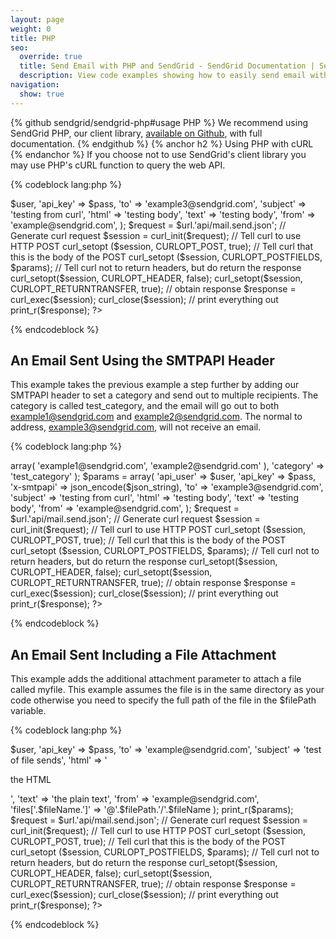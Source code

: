 ```yaml
---
layout: page
weight: 0
title: PHP
seo:
  override: true
  title: Send Email with PHP and SendGrid - SendGrid Documentation | SendGrid
  description: View code examples showing how to easily send email with PHP using cURL and SendGrid. Further explore SendGrid's email sending PHP library.
navigation:
  show: true
---
```

{% github sendgrid/sendgrid-php\#usage PHP %} We recommend using SendGrid PHP, our client library, [available on Github](https://github.com/sendgrid/sendgrid-php), with full documentation. {% endgithub %} 
{% anchor h2 %}
Using PHP with cURL 
{% endanchor %}
If you choose not to use SendGrid's client library you may use PHP's cURL function to query the web API. 

{% codeblock lang:php %}
<?php

$url = 'https://api.sendgrid.com/';
$user = 'USERNAME';
$pass = 'PASSWORD'; 
 
$params = array(
    'api_user'  => $user,
    'api_key'   => $pass,
    'to'        => 'example3@sendgrid.com',
    'subject'   => 'testing from curl',
    'html'      => 'testing body',
    'text'      => 'testing body',
    'from'      => 'example@sendgrid.com',
  );
 
 
$request =  $url.'api/mail.send.json';
 
// Generate curl request
$session = curl_init($request);
// Tell curl to use HTTP POST
curl_setopt ($session, CURLOPT_POST, true);
// Tell curl that this is the body of the POST
curl_setopt ($session, CURLOPT_POSTFIELDS, $params);
// Tell curl not to return headers, but do return the response
curl_setopt($session, CURLOPT_HEADER, false);
curl_setopt($session, CURLOPT_RETURNTRANSFER, true);
 
// obtain response
$response = curl_exec($session);
curl_close($session);
 
// print everything out
print_r($response);

?>
{% endcodeblock %}



## An Email Sent Using the SMTPAPI Header

This example takes the previous example a step further by adding our SMTPAPI header to set a category and send out to multiple recipients. The category is called test_category, and the email will go out to both example1@sendgrid.com and example2@sendgrid.com. The normal to address, example3@sendgrid.com, will not receive an email.



{% codeblock lang:php %}
<?php

$url = 'https://api.sendgrid.com/';
$user = 'USERNAME';
$pass = 'PASSWORD';
 
$json_string = array(
 
  'to' => array(
    'example1@sendgrid.com', 'example2@sendgrid.com'
  ),
  'category' => 'test_category'
);
 
 
$params = array(
    'api_user'  => $user,
    'api_key'   => $pass,
    'x-smtpapi' => json_encode($json_string),
    'to'        => 'example3@sendgrid.com',
    'subject'   => 'testing from curl',
    'html'      => 'testing body',
    'text'      => 'testing body',
    'from'      => 'example@sendgrid.com',
  );
 
 
$request =  $url.'api/mail.send.json';
 
// Generate curl request
$session = curl_init($request);
// Tell curl to use HTTP POST
curl_setopt ($session, CURLOPT_POST, true);
// Tell curl that this is the body of the POST
curl_setopt ($session, CURLOPT_POSTFIELDS, $params);
// Tell curl not to return headers, but do return the response
curl_setopt($session, CURLOPT_HEADER, false);
curl_setopt($session, CURLOPT_RETURNTRANSFER, true);
 
// obtain response
$response = curl_exec($session);
curl_close($session);
 
// print everything out
print_r($response);

?>
{% endcodeblock %}



## An Email Sent Including a File Attachment

This example adds the additional attachment parameter to attach a file called myfile. This example assumes the file is in the same directory as your code otherwise you need to specify the full path of the file in the \$filePath variable.



{% codeblock lang:php %}
<?php

$url = 'https://api.sendgrid.com/';
$user = 'USERNAME';
$pass = 'PASSWORD';

$fileName = 'myfile';
$filePath = dirname(__FILE__);

$params = array(
    'api_user'  => $user,
    'api_key'   => $pass,
    'to'        => 'example@sendgrid.com',
    'subject'   => 'test of file sends',
    'html'      => '<p> the HTML </p>',
    'text'      => 'the plain text',
    'from'      => 'example@sendgrid.com',
    'files['.$fileName.']' => '@'.$filePath.'/'.$fileName
  );

print_r($params);

$request =  $url.'api/mail.send.json';

// Generate curl request
$session = curl_init($request);

// Tell curl to use HTTP POST
curl_setopt ($session, CURLOPT_POST, true);

// Tell curl that this is the body of the POST
curl_setopt ($session, CURLOPT_POSTFIELDS, $params);

// Tell curl not to return headers, but do return the response
curl_setopt($session, CURLOPT_HEADER, false);
curl_setopt($session, CURLOPT_RETURNTRANSFER, true);

// obtain response
$response = curl_exec($session);
curl_close($session);

// print everything out
print_r($response);

?>
{% endcodeblock %}


